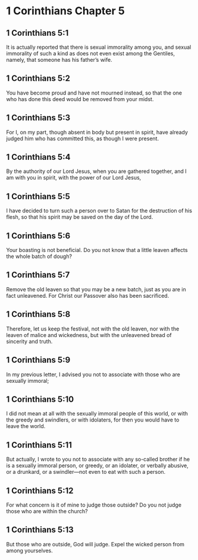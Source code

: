 # 1 Corinthians Chapter 5

## 1 Corinthians 5:1

It is actually reported that there is sexual immorality among you, and sexual immorality of such a kind as does not even exist among the Gentiles, namely, that someone has his father’s wife.

## 1 Corinthians 5:2

You have become proud and have not mourned instead, so that the one who has done this deed would be removed from your midst.

## 1 Corinthians 5:3

For I, on my part, though absent in body but present in spirit, have already judged him who has committed this, as though I were present.

## 1 Corinthians 5:4

By the authority of our Lord Jesus, when you are gathered together, and I am with you in spirit, with the power of our Lord Jesus,

## 1 Corinthians 5:5

I have decided to turn such a person over to Satan for the destruction of his flesh, so that his spirit may be saved on the day of the Lord.

## 1 Corinthians 5:6

Your boasting is not beneficial. Do you not know that a little leaven affects the whole batch of dough?

## 1 Corinthians 5:7

Remove the old leaven so that you may be a new batch, just as you are in fact unleavened. For Christ our Passover also has been sacrificed.

## 1 Corinthians 5:8

Therefore, let us keep the festival, not with the old leaven, nor with the leaven of malice and wickedness, but with the unleavened bread of sincerity and truth.

## 1 Corinthians 5:9

In my previous letter, I advised you not to associate with those who are sexually immoral;

## 1 Corinthians 5:10

I did not mean at all with the sexually immoral people of this world, or with the greedy and swindlers, or with idolaters, for then you would have to leave the world.

## 1 Corinthians 5:11

But actually, I wrote to you not to associate with any so-called brother if he is a sexually immoral person, or greedy, or an idolater, or verbally abusive, or a drunkard, or a swindler—not even to eat with such a person.

## 1 Corinthians 5:12

For what concern is it of mine to judge those outside? Do you not judge those who are within the church?

## 1 Corinthians 5:13

But those who are outside, God will judge. Expel the wicked person from among yourselves.
